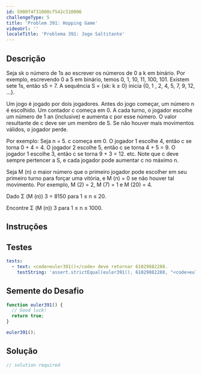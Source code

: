 ```yaml
---
id: 5900f4f31000cf542c510006
challengeType: 5
title: 'Problem 391: Hopping Game'
videoUrl: ''
localeTitle: 'Problema 391: Jogo Saltitante'
---
```


## Descrição
<section id="description"> Seja sk o número de 1s ao escrever os números de 0 a k em binário. Por exemplo, escrevendo 0 a 5 em binário, temos 0, 1, 10, 11, 100, 101. Existem sete 1s, então s5 = 7. A sequência S = {sk: k ≥ 0} inicia {0, 1 , 2, 4, 5, 7, 9, 12, ...}. <p> Um jogo é jogado por dois jogadores. Antes do jogo começar, um número n é escolhido. Um contador c começa em 0. A cada turno, o jogador escolhe um número de 1 an (inclusive) e aumenta c por esse número. O valor resultante de c deve ser um membro de S. Se não houver mais movimentos válidos, o jogador perde. </p><p> Por exemplo: Seja n = 5. c começa em 0. O jogador 1 escolhe 4, então c se torna 0 + 4 = 4. O jogador 2 escolhe 5, então c se torna 4 + 5 = 9. O jogador 1 escolhe 3, então c se torna 9 + 3 = 12. etc. Note que c deve sempre pertencer a S, e cada jogador pode aumentar c no máximo n. </p><p> Seja M (n) o maior número que o primeiro jogador pode escolher em seu primeiro turno para forçar uma vitória, e M (n) = 0 se não houver tal movimento. Por exemplo, M (2) = 2, M (7) = 1 e M (20) = 4. </p><p> Dado Σ (M (n)) 3 = 8150 para 1 ≤ n ≤ 20. </p><p> Encontre Σ (M (n)) 3 para 1 ≤ n ≤ 1000. </p></section>

## Instruções
<section id="instructions">
</section>

## Testes
<section id='tests'>

```yml
tests:
  - text: <code>euler391()</code> deve retornar 61029882288.
    testString: 'assert.strictEqual(euler391(), 61029882288, "<code>euler391()</code> should return 61029882288.");'

```

</section>

## Semente do Desafio
<section id='challengeSeed'>

<div id='js-seed'>

```js
function euler391() {
  // Good luck!
  return true;
}

euler391();

```

</div>



</section>

## Solução
<section id='solution'>

```js
// solution required
```
</section>
